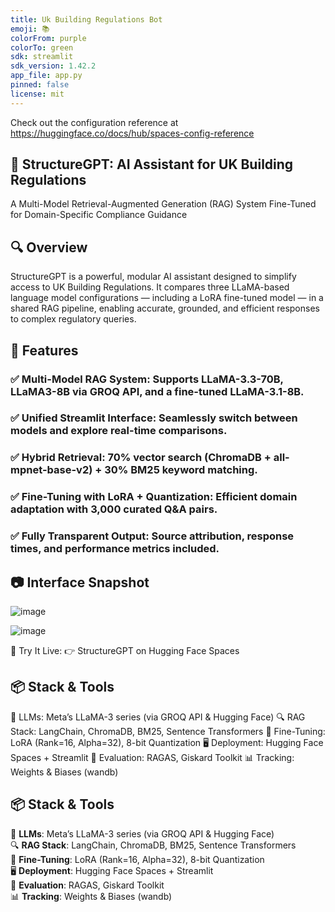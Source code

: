 ```yaml
---
title: Uk Building Regulations Bot
emoji: 📚
colorFrom: purple
colorTo: green
sdk: streamlit
sdk_version: 1.42.2
app_file: app.py
pinned: false
license: mit
---
```


Check out the configuration reference at https://huggingface.co/docs/hub/spaces-config-reference


## 🚧 StructureGPT: AI Assistant for UK Building Regulations
A Multi-Model Retrieval-Augmented Generation (RAG) System Fine-Tuned for Domain-Specific Compliance Guidance

## 🔍 Overview
StructureGPT is a powerful, modular AI assistant designed to simplify access to UK Building Regulations. It compares three LLaMA-based language model configurations — including a LoRA fine-tuned model — in a shared RAG pipeline, enabling accurate, grounded, and efficient responses to complex regulatory queries.

## 🚀 Features
### ✅ Multi-Model RAG System: Supports LLaMA-3.3-70B, LLaMA3-8B via GROQ API, and a fine-tuned LLaMA-3.1-8B.
### ✅ Unified Streamlit Interface: Seamlessly switch between models and explore real-time comparisons.
### ✅ Hybrid Retrieval: 70% vector search (ChromaDB + all-mpnet-base-v2) + 30% BM25 keyword matching.
### ✅ Fine-Tuning with LoRA + Quantization: Efficient domain adaptation with 3,000 curated Q&A pairs.
### ✅ Fully Transparent Output: Source attribution, response times, and performance metrics included.

## 📷 Interface Snapshot
![image](https://github.com/user-attachments/assets/bdae8ebc-1939-4c36-bacf-8e41ada9a7e2)

![image](https://github.com/user-attachments/assets/493a24e8-f178-4cf3-a28d-d2d3e4ef547b)

🧪 Try It Live:
👉 StructureGPT on Hugging Face Spaces

## 📦 Stack & Tools
💬 LLMs: Meta’s LLaMA-3 series (via GROQ API & Hugging Face)
🔍 RAG Stack: LangChain, ChromaDB, BM25, Sentence Transformers
🧠 Fine-Tuning: LoRA (Rank=16, Alpha=32), 8-bit Quantization
🖥️ Deployment: Hugging Face Spaces + Streamlit
🧪 Evaluation: RAGAS, Giskard Toolkit
📊 Tracking: Weights & Biases (wandb)    

## 📦 Stack & Tools  
💬 **LLMs**: Meta’s LLaMA-3 series (via GROQ API & Hugging Face)  <br>
🔍 **RAG Stack**: LangChain, ChromaDB, BM25, Sentence Transformers  <br>
🧠 **Fine-Tuning**: LoRA (Rank=16, Alpha=32), 8-bit Quantization  <br>
🖥️ **Deployment**: Hugging Face Spaces + Streamlit  <br>
🧪 **Evaluation**: RAGAS, Giskard Toolkit  <br>
📊 **Tracking**: Weights & Biases (wandb)

